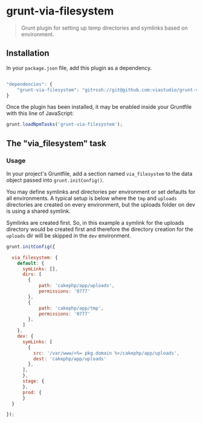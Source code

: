 # grunt-via-filesystem

> Grunt plugin for setting up temp directories and symlinks based on environment.

## Installation

In your `package.json` file, add this plugin as a dependency.

```javascript

"dependencies": {
    "grunt-via-filesystem": "git+ssh://git@github.com:viastudio/grunt-via-filesystem.git"
}
```

Once the plugin has been installed, it may be enabled inside your Gruntfile with this line of JavaScript:

```js
grunt.loadNpmTasks('grunt-via-filesystem');
```

## The "via_filesystem" task

### Usage
In your project's Gruntfile, add a section named `via_filesystem` to the data object passed into `grunt.initConfig()`.

You may define symlinks and directories per environment or set defaults for all environments.  A typical setup is below where the `tmp` and `uploads` directories are created on every environment, but the uploads folder on dev is using a shared symlink.

Symlinks are created first. So, in this example a symlink for the uploads directory would be created first and therefore the directory creation for the `uploads` dir will be skipped in the `dev` environment.

```js
grunt.initConfig({

  via_filesystem: {
    default: {
      symLinks: [],
      dirs: [
        {
            path: 'cakephp/app/uploads',
            permissions: '0777'
        },
        {
            path: 'cakephp/app/tmp',
            permissions: '0777'
        },
      ]
    },
    dev: {
      symLinks: [
        {
          src: '/var/www/<%= pkg.domain %>/cakephp/app/uploads',
          dest: 'cakephp/app/uploads'
        },
      ],
      },
      stage: {
      },
      prod: {
      }
  }

});
```

